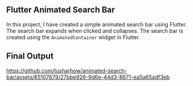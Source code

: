 ## Flutter Animated Search Bar

In this project, I have created a simple animated search bar using Flutter. The search bar expands when clicked and collapses. The search bar is created using the `AnimatedContainer` widget in Flutter.

## Final Output

https://github.com/tusharhow/animated-search-bar/assets/65107679/27bbe926-9d6e-44d3-8671-ea5a65adf3eb



